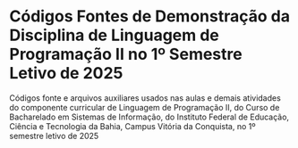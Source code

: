 # Códigos Fontes de Demonstração da Disciplina de Linguagem de Programação II no 1º Semestre Letivo de 2025

Códigos fonte e arquivos auxiliares usados nas aulas e demais atividades do componente curricular de Linguagem de Programação II, do Curso de Bacharelado em Sistemas de Informação, do Instituto Federal de Educação, Ciência e Tecnologia da Bahia, Campus Vitória da Conquista, no 1º semestre letivo de 2025
